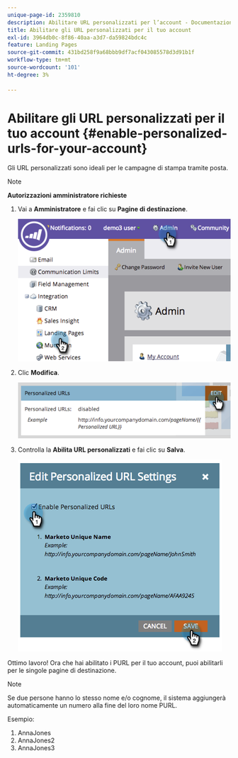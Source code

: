 ```yaml
---
unique-page-id: 2359810
description: Abilitare URL personalizzati per l’account - Documentazione di Marketo - Documentazione del prodotto
title: Abilitare gli URL personalizzati per il tuo account
exl-id: 3964db0c-8f86-40aa-a3d7-da59824bdc4c
feature: Landing Pages
source-git-commit: 431bd258f9a68bbb9df7acf043085578d3d91b1f
workflow-type: tm+mt
source-wordcount: '101'
ht-degree: 3%

---
```


# Abilitare gli URL personalizzati per il tuo account {#enable-personalized-urls-for-your-account}

Gli URL personalizzati sono ideali per le campagne di stampa tramite posta.

>[!NOTE]
>
>**Autorizzazioni amministratore richieste**

1. Vai a **Amministratore** e fai clic su **Pagine di destinazione**.

   ![](assets/image2014-9-18-13-3a29-3a49.png)

1. Clic **Modifica**.

   ![](assets/image2014-9-18-13-3a29-3a58.png)

1. Controlla la **Abilita URL personalizzati** e fai clic su **Salva**.

   ![](assets/image2014-9-18-13-3a30-3a6.png)

Ottimo lavoro! Ora che hai abilitato i PURL per il tuo account, puoi abilitarli per le singole pagine di destinazione.

>[!NOTE]
>
>Se due persone hanno lo stesso nome e/o cognome, il sistema aggiungerà automaticamente un numero alla fine del loro nome PURL.
>
>Esempio:
>
>1. AnnaJones
>1. AnnaJones2
>1. AnnaJones3
